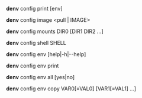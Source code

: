
**denv** config print [env]

**denv** config image <pull | IMAGE>

**denv** config mounts DIR0 [DIR1 DIR2 ...]

**denv** config shell SHELL

**denv** config env [help|-h|--help]

**denv** config env print

**denv** config env all [yes|no]

**denv** config env copy VAR0[=VAL0] [VAR1[=VAL1] ...]
